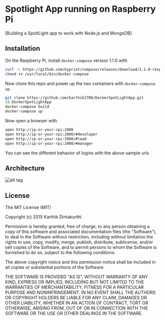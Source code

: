 Spotlight App running on Raspberry Pi
=======

[Building a SpoltLight app to work with Node.js and MongoDB]

## Installation

On the Raspberry Pi, install `docker-compose` version 1.1.0 with

```bash
curl -L https://github.com/hypriot/compose/releases/download/1.1.0-raspbian/docker-compose-`uname -s`-`uname -m` > /usr/local/bin/docker-compose
chmod +x /usr/local/bin/docker-compose
```

Now clone this repo and power up the two containers with `docker-compose up`.

```bash
git clone https://github.com/karthik2706/DockerSpotLightApp.git
cd DockerSpotLightApp
docker-compose build
docker-compose up
```

Now open a browser with

```bash
open http://ip-or-your-rpi:2000
open http://ip-or-your-rpi:2000/#developer
open http://ip-or-your-rpi:2000/#lead
open http://ip-or-your-rpi:2000/#manager
```
You can see the different behavior of logins with the above sample urls

Architecture
------------

![alt tag](https://raw.github.com/karthik2706/DockerSpotLightApp/blob/master/architecture.png)

License
-------

The MIT License (MIT)

Copyright (c) 2015 Karthik Dintakurthi

Permission is hereby granted, free of charge, to any person obtaining a copy
of this software and associated documentation files (the "Software"), to deal
in the Software without restriction, including without limitation the rights
to use, copy, modify, merge, publish, distribute, sublicense, and/or sell
copies of the Software, and to permit persons to whom the Software is
furnished to do so, subject to the following conditions:

The above copyright notice and this permission notice shall be included in
all copies or substantial portions of the Software.

THE SOFTWARE IS PROVIDED "AS IS", WITHOUT WARRANTY OF ANY KIND, EXPRESS OR
IMPLIED, INCLUDING BUT NOT LIMITED TO THE WARRANTIES OF MERCHANTABILITY,
FITNESS FOR A PARTICULAR PURPOSE AND NONINFRINGEMENT. IN NO EVENT SHALL THE
AUTHORS OR COPYRIGHT HOLDERS BE LIABLE FOR ANY CLAIM, DAMAGES OR OTHER
LIABILITY, WHETHER IN AN ACTION OF CONTRACT, TORT OR OTHERWISE, ARISING FROM,
OUT OF OR IN CONNECTION WITH THE SOFTWARE OR THE USE OR OTHER DEALINGS IN
THE SOFTWARE.

